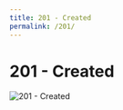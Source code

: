 ```yaml
---
title: 201 - Created
permalink: /201/
---
```

# 201 - Created  
![201 - Created](http://i.imgur.com/Vz65V6c.jpg)  

